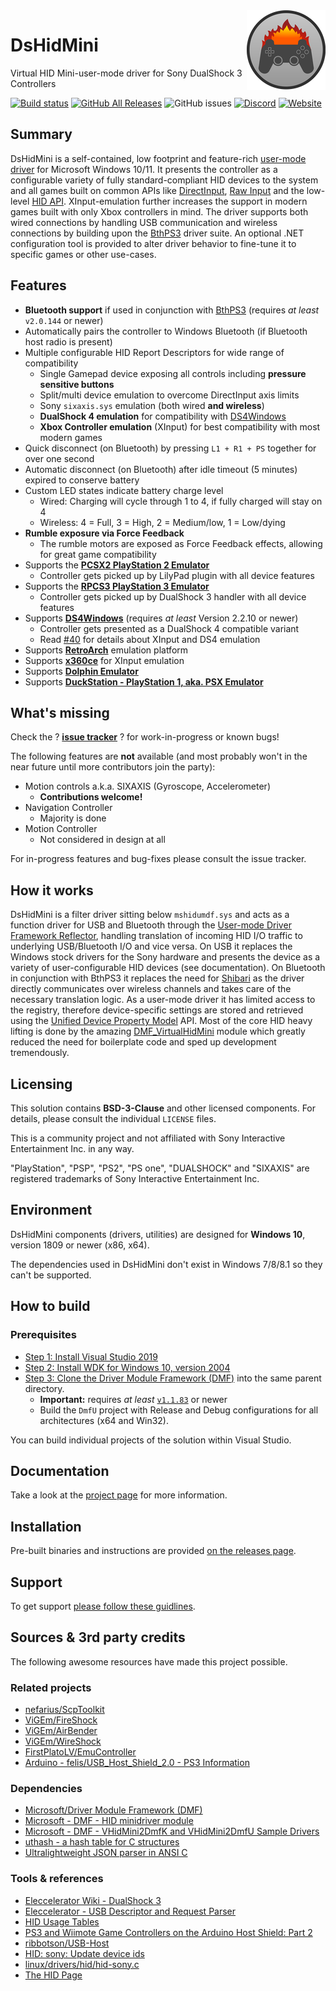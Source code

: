 <img src="assets/FireShock.png" align="right" />

# DsHidMini

Virtual HID Mini-user-mode driver for Sony DualShock 3 Controllers

[![Build status](https://ci.appveyor.com/api/projects/status/vmf09i95d06c8mbh/branch/master?svg=true)](https://ci.appveyor.com/project/nefarius/dshidmini/branch/master) [![GitHub All Releases](https://img.shields.io/github/downloads/ViGEm/DsHidMini/total)](https://somsubhra.github.io/github-release-stats/?username=ViGEm&repository=DsHidMini) ![GitHub issues](https://img.shields.io/github/issues/ViGEm/DsHidMini) [![Discord](https://img.shields.io/discord/346756263763378176.svg)](https://discord.vigem.org/) [![Website](https://img.shields.io/website-up-down-green-red/https/vigem.org.svg?label=ViGEm.org)](https://vigem.org/)

## Summary

DsHidMini is a self-contained, low footprint and feature-rich [user-mode driver](https://docs.microsoft.com/en-us/windows-hardware/drivers/wdf/overview-of-the-umdf) for Microsoft Windows 10/11. It presents the controller as a configurable variety of fully standard-compliant HID devices to the system and all games built on common APIs like [DirectInput](https://docs.microsoft.com/en-us/previous-versions/windows/desktop/ee416842(v=vs.85)), [Raw Input](https://docs.microsoft.com/en-us/windows/win32/inputdev/raw-input) and the low-level [HID API](https://docs.microsoft.com/en-us/windows-hardware/drivers/hid/introduction-to-hid-concepts). XInput-emulation further increases the support in modern games built with only Xbox controllers in mind. The driver supports both wired connections by handling USB communication and wireless connections by building upon the [BthPS3](https://github.com/ViGEm/BthPS3) driver suite. An optional .NET configuration tool is provided to alter driver behavior to fine-tune it to specific games or other use-cases.

## Features

- **Bluetooth support** if used in conjunction with [BthPS3](https://github.com/ViGEm/BthPS3) (requires *at least* `v2.0.144` or newer)
- Automatically pairs the controller to Windows Bluetooth (if Bluetooth host radio is present)
- Multiple configurable HID Report Descriptors for wide range of compatibility
  - Single Gamepad device exposing all controls including **pressure sensitive buttons**
  - Split/multi device emulation to overcome DirectInput axis limits
  - Sony `sixaxis.sys` emulation (both wired **and wireless**)
  - **DualShock 4 emulation** for compatibility with [DS4Windows](https://github.com/Ryochan7/DS4Windows)
  - **Xbox Controller emulation** (XInput) for best compatibility with most modern games
- Quick disconnect (on Bluetooth) by pressing `L1 + R1 + PS` together for over one second
- Automatic disconnect (on Bluetooth) after idle timeout (5 minutes) expired to conserve battery
- Custom LED states indicate battery charge level
  - Wired: Charging will cycle through 1 to 4, if fully charged will stay on 4
  - Wireless: 4 = Full, 3 = High, 2 = Medium/low, 1 = Low/dying
- **Rumble exposure via Force Feedback**
  - The rumble motors are exposed as Force Feedback effects, allowing for great game compatibility
- Supports the [**PCSX2 PlayStation 2 Emulator**](https://pcsx2.net/)
  - Controller gets picked up by LilyPad plugin with all device features
- Supports the [**RPCS3 PlayStation 3 Emulator**](https://rpcs3.net/)
  - Controller gets picked up by DualShock 3 handler with all device features
- Supports [**DS4Windows**](https://github.com/Ryochan7/DS4Windows) (requires *at least* Version 2.2.10 or newer)
  - Controller gets presented as a DualShock 4 compatible variant
  - Read [#40](../../issues/40) for details about XInput and DS4 emulation
- Supports [**RetroArch**](https://www.retroarch.com/) emulation platform
- Supports [**x360ce**](https://www.x360ce.com/) for XInput emulation
- Supports [**Dolphin Emulator**](https://dolphin-emu.org/)
- Supports [**DuckStation - PlayStation 1, aka. PSX Emulator**](https://github.com/stenzek/duckstation)

## What's missing

Check the ? [**issue tracker**](https://github.com/ViGEm/DsHidMini/issues) ? for work-in-progress or known bugs!

The following features are **not** available (and most probably won't in the near future until more contributors join the party):

- Motion controls a.k.a. SIXAXIS (Gyroscope, Accelerometer)
  - **Contributions welcome!**
- Navigation Controller
  - Majority is done
- Motion Controller
  - Not considered in design at all

For in-progress features and bug-fixes please consult the issue tracker.

## How it works

DsHidMini is a filter driver sitting below `mshidumdf.sys` and acts as a function driver for USB and Bluetooth through the [User-mode Driver Framework Reflector](https://docs.microsoft.com/en-us/windows-hardware/drivers/wdf/detailed-view-of-the-umdf-architecture), handling translation of incoming HID I/O traffic to underlying USB/Bluetooth I/O and vice versa. On USB it replaces the Windows stock drivers for the Sony hardware and presents the device as a variety of user-configurable HID devices (see documentation). On Bluetooth in conjunction with BthPS3 it replaces the need for [Shibari](https://github.com/ViGEm/Shibari) as the driver directly communicates over wireless channels and takes care of the necessary translation logic. As a user-mode driver it has limited access to the registry, therefore device-specific settings are stored and retrieved using the [Unified Device Property Model](https://docs.microsoft.com/en-us/windows-hardware/drivers/install/unified-device-property-model--windows-vista-and-later-) API. Most of the core HID heavy lifting is done by the amazing [DMF_VirtualHidMini](https://github.com/microsoft/DMF/blob/master/Dmf/Modules.Library/Dmf_VirtualHidMini.md) module which greatly reduced the need for boilerplate code and sped up development tremendously.

## Licensing

This solution contains **BSD-3-Clause** and other licensed components. For details, please consult the individual `LICENSE` files.

This is a community project and not affiliated with Sony Interactive Entertainment Inc. in any way.

"PlayStation", "PSP", "PS2", "PS one", "DUALSHOCK" and "SIXAXIS" are registered trademarks of Sony Interactive Entertainment Inc.

## Environment

DsHidMini components (drivers, utilities) are designed for **Windows 10**, version 1809 or newer (x86, x64).

The dependencies used in DsHidMini don't exist in Windows 7/8/8.1 so they can't be supported.

## How to build

### Prerequisites

- [Step 1: Install Visual Studio 2019](<https://docs.microsoft.com/en-us/windows-hardware/drivers/download-the-wdk#download-icon-step-1-install-visual-studio-2019>)
- [Step 2: Install WDK for Windows 10, version 2004](<https://docs.microsoft.com/en-us/windows-hardware/drivers/download-the-wdk#download-icon-step-2-install-wdk-for-windows-10-version-2004>)
- [Step 3: Clone the Driver Module Framework (DMF)](https://github.com/microsoft/DMF) into the same parent directory.
  - **Important:** requires *at least* [`v1.1.83`](https://github.com/microsoft/DMF/releases/tag/v1.1.83) or newer
  - Build the `DmfU` project with Release and Debug configurations for all architectures (x64 and Win32).

You can build individual projects of the solution within Visual Studio.

## Documentation

Take a look at the [project page](https://vigem.org/projects/DsHidMini/) for more information.

## Installation

Pre-built binaries and instructions are provided [on the releases page](../../releases).

## Support

To get support [please follow these guidlines](https://vigem.org/Community-Support/).

## Sources & 3rd party credits

The following awesome resources have made this project possible.

### Related projects

- [nefarius/ScpToolkit](https://github.com/nefarius/ScpToolkit)
- [ViGEm/FireShock](https://github.com/ViGEm/FireShock)
- [ViGEm/AirBender](https://github.com/ViGEm/AirBender)
- [ViGEm/WireShock](https://github.com/ViGEm/WireShock)
- [FirstPlatoLV/EmuController](https://github.com/FirstPlatoLV/EmuController)
- [Arduino - felis/USB_Host_Shield_2.0 - PS3 Information](https://github.com/felis/USB_Host_Shield_2.0/wiki/PS3-Information#USB)

### Dependencies

- [Microsoft/Driver Module Framework (DMF)](https://github.com/microsoft/DMF)
- [Microsoft - DMF - HID minidriver module](https://github.com/microsoft/DMF/issues/69)
- [Microsoft - DMF - VHidMini2DmfK and VHidMini2DmfU Sample Drivers](https://github.com/microsoft/DMF/tree/master/DmfSamples/VHidMini2Dmf)
- [uthash - a hash table for C structures](https://github.com/troydhanson/uthash)
- [Ultralightweight JSON parser in ANSI C](https://github.com/DaveGamble/cJSON)

### Tools & references

- [Eleccelerator Wiki - DualShock 3](http://eleccelerator.com/wiki/index.php?title=DualShock_3)
- [Eleccelerator - USB Descriptor and Request Parser](http://eleccelerator.com/usbdescreqparser/)
- [HID Usage Tables](https://usb.org/sites/default/files/documents/hut1_12v2.pdf)
- [PS3 and Wiimote Game Controllers on the Arduino Host Shield: Part 2](https://web.archive.org/web/20160326093555/https://www.circuitsathome.com/mcu/ps3-and-wiimote-game-controllers-on-the-arduino-host-shield-part-2)
- [ribbotson/USB-Host](https://github.com/ribbotson/USB-Host/tree/master/ps3/PS3USB)
- [HID: sony: Update device ids](https://patchwork.kernel.org/patch/9367441/)
- [linux/drivers/hid/hid-sony.c](https://github.com/torvalds/linux/blob/master/drivers/hid/hid-sony.c)
- [The HID Page](http://janaxelson.com/hidpage.htm)
